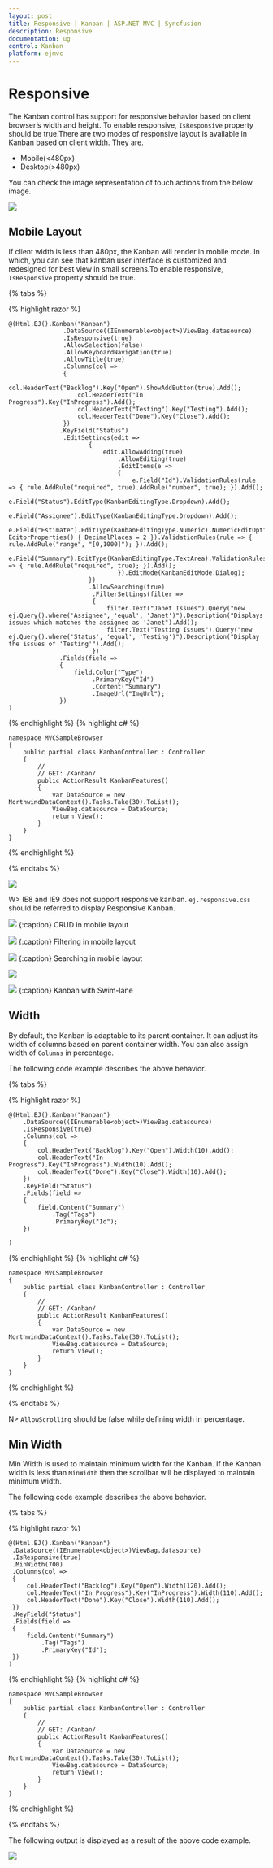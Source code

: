 ```yaml
---
layout: post
title: Responsive | Kanban | ASP.NET MVC | Syncfusion
description: Responsive
documentation: ug
control: Kanban
platform: ejmvc
---
```


# Responsive

The Kanban control has support for responsive behavior based on client browser’s width and height. To enable responsive, `IsResponsive` property should be true.There are two modes of responsive layout is available in Kanban based on client width. They are.

* Mobile(<480px)
* Desktop(>480px)

You can check the image representation of touch actions from the below image.

![](Responsive_images/KanbanOverlayImage.png)

## Mobile Layout

If client width is less than 480px, the Kanban will render in mobile mode. In which, you can see that kanban user interface is customized and redesigned for best view in small screens.To enable responsive, `IsResponsive` property should be true. 

{% tabs %}

{% highlight razor %}

    @(Html.EJ().Kanban("Kanban")
                   .DataSource((IEnumerable<object>)ViewBag.datasource)
                   .IsResponsive(true)
                   .AllowSelection(false)
                   .AllowKeyboardNavigation(true)
                   .AllowTitle(true)
                   .Columns(col =>
                   {
                       col.HeaderText("Backlog").Key("Open").ShowAddButton(true).Add();
                       col.HeaderText("In Progress").Key("InProgress").Add();
                       col.HeaderText("Testing").Key("Testing").Add();
                       col.HeaderText("Done").Key("Close").Add();
                   })
                  .KeyField("Status")
                   .EditSettings(edit =>
                          {
                              edit.AllowAdding(true)
                                  .AllowEditing(true)
                                  .EditItems(e =>
                                  {
                                      e.Field("Id").ValidationRules(rule => { rule.AddRule("required", true).AddRule("number", true); }).Add();
                                      e.Field("Status").EditType(KanbanEditingType.Dropdown).Add();
                                      e.Field("Assignee").EditType(KanbanEditingType.Dropdown).Add();
                                      e.Field("Estimate").EditType(KanbanEditingType.Numeric).NumericEditOptions(new EditorProperties() { DecimalPlaces = 2 }).ValidationRules(rule => { rule.AddRule("range", "[0,1000]"); }).Add();
                                      e.Field("Summary").EditType(KanbanEditingType.TextArea).ValidationRules(rule => { rule.AddRule("required", true); }).Add();
                                  }).EditMode(KanbanEditMode.Dialog);
                          })
                          .AllowSearching(true)
                           .FilterSettings(filter =>
                           {
                               filter.Text("Janet Issues").Query("new ej.Query().where('Assignee', 'equal', 'Janet')").Description("Displays issues which matches the assignee as 'Janet").Add();
                               filter.Text("Testing Issues").Query("new ej.Query().where('Status', 'equal', 'Testing')").Description("Display the issues of 'Testing'").Add();
                           })
                  .Fields(field =>
                  {
                      field.Color("Type")
                           .PrimaryKey("Id")
                           .Content("Summary")
                           .ImageUrl("ImgUrl");
                  })
    )
  
{% endhighlight  %}
{% highlight c# %}

    namespace MVCSampleBrowser
    {
        public partial class KanbanController : Controller
        {
            //
            // GET: /Kanban/
            public ActionResult KanbanFeatures()
            {
                var DataSource = new NorthwindDataContext().Tasks.Take(30).ToList();
                ViewBag.datasource = DataSource;
                return View();
            }
        }
    }

 
{% endhighlight  %}

{% endtabs %}  

![](Responsive_images/Responsive_img2.png)


W> IE8 and IE9 does not support responsive kanban. `ej.responsive.css` should be referred to display Responsive Kanban.

![](Responsive_images/Responsive_img3.png)
{:caption}
CRUD in mobile layout

![](Responsive_images/Responsive_img4.png)
{:caption}
Filtering in mobile layout

![](Responsive_images/Responsive_img5.png)
{:caption}
Searching in mobile layout

![](Responsive_images/Responsive_img6.png)

![](Responsive_images/Responsive_img7.png)
{:caption}
Kanban with Swim-lane


## Width

By default, the Kanban is adaptable to its parent container. It can adjust its width of columns based on parent container width. You can also assign width of `Columns` in percentage. 

The following code example describes the above behavior.

{% tabs %}

{% highlight razor %}

    @(Html.EJ().Kanban("Kanban")
        .DataSource((IEnumerable<object>)ViewBag.datasource)
        .IsResponsive(true)
        .Columns(col =>
        {
            col.HeaderText("Backlog").Key("Open").Width(10).Add();
            col.HeaderText("In Progress").Key("InProgress").Width(10).Add();
            col.HeaderText("Done").Key("Close").Width(10).Add();
        })
        .KeyField("Status")
        .Fields(field =>
        {
            field.Content("Summary")
                .Tag("Tags")
                .PrimaryKey("Id");
        })
        
    )
  
{% endhighlight  %}
{% highlight c# %}

    namespace MVCSampleBrowser
    {
        public partial class KanbanController : Controller
        {
            //
            // GET: /Kanban/
            public ActionResult KanbanFeatures()
            {
                var DataSource = new NorthwindDataContext().Tasks.Take(30).ToList();
                ViewBag.datasource = DataSource;
                return View();
            }
        }
    }

 
{% endhighlight  %}

{% endtabs %}  

N>  `AllowScrolling` should be false while defining width in percentage.

## Min Width

Min Width is used to maintain minimum width for the Kanban. If the Kanban width is less than `MinWidth` then the scrollbar will be displayed to maintain minimum width.

The following code example describes the above behavior.

{% tabs %}

{% highlight razor %}

    @(Html.EJ().Kanban("Kanban")
     .DataSource((IEnumerable<object>)ViewBag.datasource)
     .IsResponsive(true)
     .MinWidth(700)
     .Columns(col =>
     {
         col.HeaderText("Backlog").Key("Open").Width(120).Add();
         col.HeaderText("In Progress").Key("InProgress").Width(110).Add();
         col.HeaderText("Done").Key("Close").Width(110).Add();
     })
     .KeyField("Status")
     .Fields(field =>
     {
         field.Content("Summary")
             .Tag("Tags")
             .PrimaryKey("Id");
     })
    )

  
{% endhighlight  %}
{% highlight c# %}

    namespace MVCSampleBrowser
    {
        public partial class KanbanController : Controller
        {
            //
            // GET: /Kanban/
            public ActionResult KanbanFeatures()
            {
                var DataSource = new NorthwindDataContext().Tasks.Take(30).ToList();
                ViewBag.datasource = DataSource;
                return View();
            }
        }
    }

 
{% endhighlight  %}

{% endtabs %}  

The following output is displayed as a result of the above code example.

![](Responsive_images/responsive_img1.png)